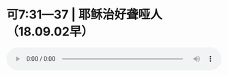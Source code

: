 # 可7:31—37 | 耶稣治好聋哑人（18.09.02早）

<audio style="width: 100%;" preload="false" controls controlslist="nodownload"><source src="//cdn.wechat.edu.pl/audio/mp3/old/26470.mp3" type="audio/mpeg">Your browser does not support the audio element.</audio>


